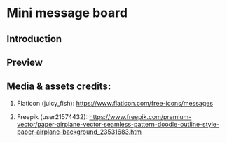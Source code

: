 # Mini message board
## Introduction 


## Preview

<!-- [![Mini message board](./src/assets/demo.png)](https://tiny-talkies.netlify.app/) -->

## Media & assets credits:

1. Flaticon (juicy_fish): https://www.flaticon.com/free-icons/messages

2. Freepik (user21574432): https://www.freepik.com/premium-vector/paper-airplane-vector-seamless-pattern-doodle-outline-style-paper-airplane-background_23531683.htm 
